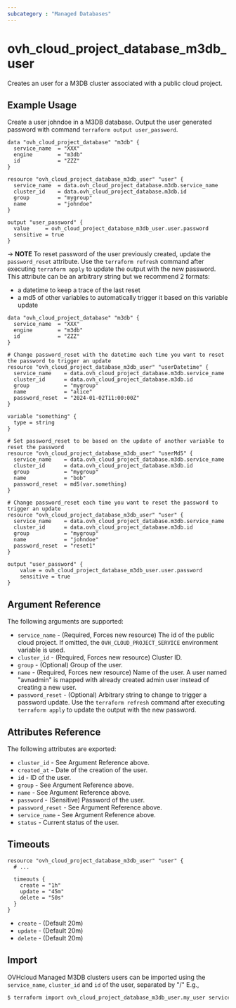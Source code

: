 ```yaml
---
subcategory : "Managed Databases"
---
```


# ovh_cloud_project_database_m3db_user

Creates an user for a M3DB cluster associated with a public cloud project.

## Example Usage

Create a user johndoe in a M3DB database.
Output the user generated password with command `terraform output user_password`.

```hcl
data "ovh_cloud_project_database" "m3db" {
  service_name  = "XXX"
  engine        = "m3db"
  id            = "ZZZ"
}

resource "ovh_cloud_project_database_m3db_user" "user" {
  service_name  = data.ovh_cloud_project_database.m3db.service_name
  cluster_id    = data.ovh_cloud_project_database.m3db.id
  group         = "mygroup"
  name          = "johndoe"
}

output "user_password" {
  value     = ovh_cloud_project_database_m3db_user.user.password
  sensitive = true
}
```

-> __NOTE__ To reset password of the user previously created, update the `password_reset` attribute.
Use the `terraform refresh` command after executing `terraform apply` to update the output with the new password.
This attribute can be an arbitrary string but we recommend 2 formats:
- a datetime to keep a trace of the last reset
- a md5 of other variables to automatically trigger it based on this variable update
```hcl
data "ovh_cloud_project_database" "m3db" {
  service_name  = "XXX"
  engine        = "m3db"
  id            = "ZZZ"
}

# Change password_reset with the datetime each time you want to reset the password to trigger an update
resource "ovh_cloud_project_database_m3db_user" "userDatetime" {
  service_name    = data.ovh_cloud_project_database.m3db.service_name
  cluster_id      = data.ovh_cloud_project_database.m3db.id
  group           = "mygroup"
  name            = "alice"
  password_reset  = "2024-01-02T11:00:00Z"
}

variable "something" {
  type = string
}

# Set password_reset to be based on the update of another variable to reset the password
resource "ovh_cloud_project_database_m3db_user" "userMd5" {
  service_name    = data.ovh_cloud_project_database.m3db.service_name
  cluster_id      = data.ovh_cloud_project_database.m3db.id
  group           = "mygroup"
  name            = "bob"
  password_reset  = md5(var.something)
}

# Change password_reset each time you want to reset the password to trigger an update
resource "ovh_cloud_project_database_m3db_user" "user" {
  service_name    = data.ovh_cloud_project_database.m3db.service_name
  cluster_id      = data.ovh_cloud_project_database.m3db.id
  group           = "mygroup"
  name            = "johndoe"
  password_reset  = "reset1"
}

output "user_password" {
    value = ovh_cloud_project_database_m3db_user.user.password
    sensitive = true
}
```

## Argument Reference

The following arguments are supported:

* `service_name` - (Required, Forces new resource) The id of the public cloud project. If omitted,
  the `OVH_CLOUD_PROJECT_SERVICE` environment variable is used.
* `cluster_id` - (Required, Forces new resource) Cluster ID.
* `group` - (Optional) Group of the user.
* `name` - (Required, Forces new resource) Name of the user. A user named "avnadmin" is mapped with already created admin user instead of creating a new user.
* `password_reset` - (Optional) Arbitrary string to change to trigger a password update. Use the `terraform refresh` command after executing `terraform apply` to update the output with the new password.

## Attributes Reference

The following attributes are exported:

* `cluster_id` - See Argument Reference above.
* `created_at` - Date of the creation of the user.
* `id` - ID of the user.
* `group` - See Argument Reference above.
* `name` - See Argument Reference above.
* `password` - (Sensitive) Password of the user.
* `password_reset` - See Argument Reference above.
* `service_name` - See Argument Reference above.
* `status` - Current status of the user.

## Timeouts

```hcl
resource "ovh_cloud_project_database_m3db_user" "user" {
  # ...

  timeouts {
    create = "1h"
    update = "45m"
    delete = "50s"
  }
}
```
* `create` - (Default 20m)
* `update` - (Default 20m)
* `delete` - (Default 20m)

## Import

OVHcloud Managed M3DB clusters users can be imported using the `service_name`, `cluster_id` and `id` of the user, separated by "/" E.g.,

```bash
$ terraform import ovh_cloud_project_database_m3db_user.my_user service_name/cluster_id/id
```